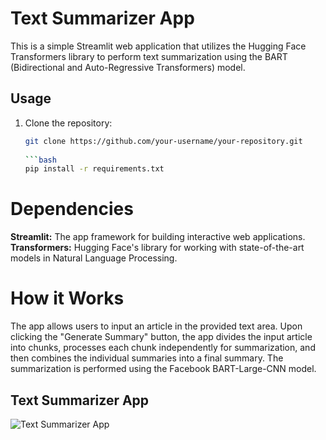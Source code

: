 # Text Summarizer App

This is a simple Streamlit web application that utilizes the Hugging Face Transformers library to perform text summarization using the BART (Bidirectional and Auto-Regressive Transformers) model.

## Usage

1. Clone the repository:

   ```bash
   git clone https://github.com/your-username/your-repository.git
 
   ```bash
   pip install -r requirements.txt

# Dependencies
**Streamlit:** The app framework for building interactive web applications.
**Transformers:** Hugging Face's library for working with state-of-the-art models in Natural Language Processing.

# How it Works
The app allows users to input an article in the provided text area. Upon clicking the "Generate Summary" button, the app divides the input article into chunks, processes each chunk independently for summarization, and then combines the individual summaries into a final summary. The summarization is performed using the Facebook BART-Large-CNN model.


## Text Summarizer App

![Text Summarizer App]([https://github.com/mzaid295/KYC-API-for-Pakistani-CNIC-with-Advanced-Card-Processing/blob/main/Detected%20Face.JPG])
